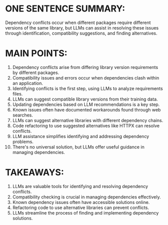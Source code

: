 # ONE SENTENCE SUMMARY:

Dependency conflicts occur when different packages require different versions of the same library, but LLMs can assist in resolving these issues through identification, compatibility suggestions, and finding alternatives.

# MAIN POINTS:

1. Dependency conflicts arise from differing library version requirements by different packages.
2. Compatibility issues and errors occur when dependencies clash within an application.
3. Identifying conflicts is the first step, using LLMs to analyze requirements files.
4. LLMs can suggest compatible library versions from their training data.
5. Updating dependencies based on LLM recommendations is a key step.
6. Known issues often have documented workarounds found through web searches.
7. LLMs can suggest alternative libraries with different dependency chains.
8. Code refactoring to use suggested alternatives like HTTPX can resolve conflicts.
9. LLM assistance simplifies identifying and addressing dependency problems.
10. There's no universal solution, but LLMs offer useful guidance in managing dependencies.

# TAKEAWAYS:

1. LLMs are valuable tools for identifying and resolving dependency conflicts.
2. Compatibility checking is crucial in managing dependencies effectively.
3. Known dependency issues often have accessible solutions online.
4. Refactoring code to use alternative libraries can prevent conflicts.
5. LLMs streamline the process of finding and implementing dependency solutions.
